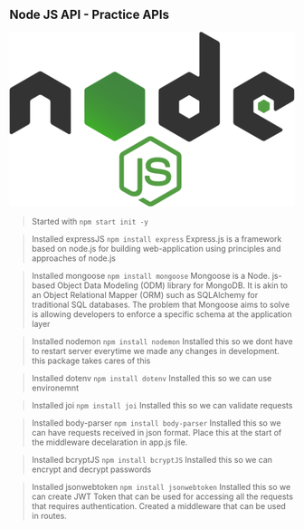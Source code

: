 ## Node JS API - Practice APIs

![Node JS](nodejs.png)

> Started with ``` npm start init -y ```

> Installed expressJS ``` npm install express ```
  Express.js is a framework based on node.js for building web-application using principles and approaches of node.js

> Installed mongoose ``` npm install mongoose ```
  Mongoose is a Node. js-based Object Data Modeling (ODM) library for MongoDB. It is akin to an Object Relational Mapper (ORM) such as SQLAlchemy for traditional SQL databases. The problem that Mongoose aims to solve is allowing developers to enforce a specific schema at the application layer

> Installed nodemon ``` npm install nodemon ```
  Installed this so we dont have to restart server everytime we made any changes in development. this package takes cares of this

> Installed dotenv ``` npm install dotenv ```
  Installed this so we can use environemnt

> Installed joi ``` npm install joi ```
  Installed this so we can validate requests

> Installed body-parser ``` npm install body-parser ```
  Installed this so we can have requests received in json format. Place this at the start of the middleware decelaration in app.js file.

> Installed bcryptJS ``` npm install bcryptJS ```
  Installed this so we can encrypt and decrypt passwords

> Installed jsonwebtoken ``` npm install jsonwebtoken ```
  Installed this so we can create JWT Token that can be used for accessing all the requests that requires
  authentication. Created a middleware that can be used in routes.